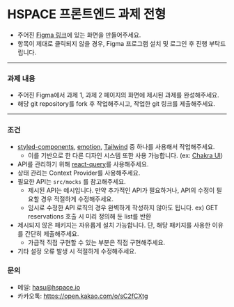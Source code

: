 # HSPACE 프론트엔드 과제 전형

- 주어진 [Figma 링크](https://www.figma.com/design/K80KGCFFdT47D04ru77noQ/TEST?node-id=20-805&t=9sqfFvzvZu8PbVRe-1)에 있는 화면을
  만들어주세요.
- 항목이 제대로 클릭되지 않을 경우, Figma 프로그램 설치 및 로그인 후 진행 부탁드립니다.

---

### 과제 내용

- 주어진 Figma에서 과제 1, 과제 2 페이지의 화면에 제시된 과제를 완성해주세요.
- 해당 git repository를 fork 후 작업해주시고, 작업한 git 링크를 제출해주세요.

---

### 조건

- [styled-components](https://styled-components.com/), [emotion](https://emotion.sh/docs/introduction), [Tailwind](https://tailwindcss.com/)
  중 하나를 사용해서 작업해주세요.
    - 이를 기반으로 한 다른 디자인 시스템 또한 사용 가능합니다. (ex: [Chakra UI](https://v2.chakra-ui.com/))
- API를 관리하기 위해 [react-query](https://tanstack.com/query/latest)를 사용해주세요.
- 상태 관리는 Context Provider를 사용해주세요.
- 필요한 API는 `src/mocks` 를 참고해주세요.
    - 제시된 API는 예시입니다. 만약 추가적인 API가 필요하거나, API의 수정이 필요할 경우 적절하게 수정해주세요.
    - 임시로 수정한 API 로직의 경우 완벽하게 작성하지 않아도 됩니다. ex) GET reservations 호출 시 미리 정의해 둔 list를 반환
- 제시되지 않은 패키지는 자유롭게 설치 가능합니다. 단, 해당 패키지를 사용한 이유를 간단히 제출해주세요.
    - 가급적 직접 구현할 수 있는 부분은 직접 구현해주세요.
- 기타 설정 오류 발생 시 적절하게 수정해주세요.

### 문의

- 메일: hasu@hspace.io
- 카카오톡: https://open.kakao.com/o/sC2fCXtg